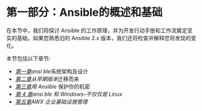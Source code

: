 # 第一部分：Ansible的概述和基础

在本节中，我们将探讨 Ansible 的工作原理，并为开发行动手册和工作流奠定坚实的基础。如果您熟悉旧的 Ansible 2.x 版本，我们还将检查并解释您将发现的变化。

本节包括以下章节:

*   [*第一章*](01.html#_idTextAnchor015)*ansi ble*系统架构及设计
*   [*第二章*](02.html#_idTextAnchor047)*从早期版本*迁移而来
*   [*第三章*](03.html#_idTextAnchor061)*用 Ansible* 保护你的机密
*   [*第 4 章*](04.html#_idTextAnchor078)*ansi ble 和 Windows–不仅仅是 Linux*
*   [*第五章*](05.html#_idTextAnchor099)*AWX 企业基础设施管理*